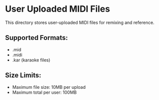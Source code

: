 
# User Uploaded MIDI Files

This directory stores user-uploaded MIDI files for remixing and reference.

## Supported Formats:
- .mid
- .midi
- .kar (karaoke files)

## Size Limits:
- Maximum file size: 10MB per upload
- Maximum total per user: 100MB
